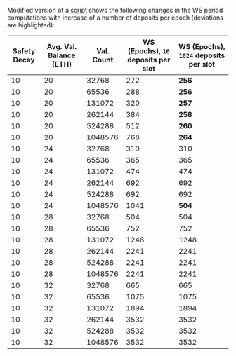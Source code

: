 Modified version of a [script](https://gist.github.com/adiasg/3aceab409b36aa9a9d9156c1baa3c248) shows the following changes in the WS period computations with increase of a number of deposits per epoch (deviations are highlighted):

| Safety Decay | Avg. Val. Balance (ETH) | Val. Count | WS (Epochs), `16` deposits per slot | WS (Epochs), `1024` deposits per slot |
| ---- | ---- | ---- | ---- | ---- |
| 10 | 20 | 32768 | 272 | **256** |
| 10 | 20 | 65536 | 288 | **256** |
| 10 | 20 | 131072 | 320 | **257** |
| 10 | 20 | 262144 | 384 | **258** |
| 10 | 20 | 524288 | 512 | **260** |
| 10 | 20 | 1048576 | 768 | **264** |
| 10 | 24 | 32768 | 310 | 310 |
| 10 | 24 | 65536 | 365 | 365 |
| 10 | 24 | 131072 | 474 | 474 |
| 10 | 24 | 262144 | 692 | 692 |
| 10 | 24 | 524288 | 692 | 692 |
| 10 | 24 | 1048576 | 1041 | **504** |
| 10 | 28 | 32768 | 504 | 504 |
| 10 | 28 | 65536 | 752 | 752 |
| 10 | 28 | 131072 | 1248 | 1248 |
| 10 | 28 | 262144 | 2241 | 2241 |
| 10 | 28 | 524288 | 2241 | 2241 |
| 10 | 28 | 1048576 | 2241 | 2241 |
| 10 | 32 | 32768 | 665 | 665 |
| 10 | 32 | 65536 | 1075 | 1075 |
| 10 | 32 | 131072 | 1894 | 1894 |
| 10 | 32 | 262144 | 3532 | 3532 |
| 10 | 32 | 524288 | 3532 | 3532 |
| 10 | 32 | 1048576 | 3532 | 3532 |
